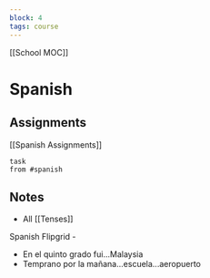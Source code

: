 ```yaml
---
block: 4
tags: course
---
```


[[School MOC]]
# Spanish


## Assignments
[[Spanish Assignments]]
```dataview
task
from #spanish 
```

## Notes
- All [[Tenses]]

Spanish Flipgrid - 
- En el quinto grado fui...Malaysia
- Temprano por la mañana...escuela...aeropuerto


